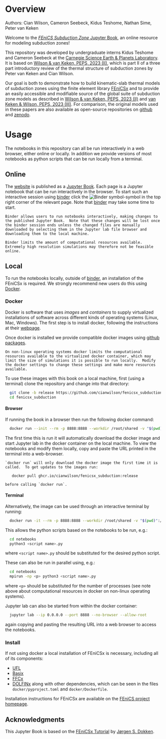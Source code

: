 # Overview

Authors: Cian Wilson, Cameron Seebeck, Kidus Teshome, Nathan Sime, Peter van Keken

Welcome to the [_FEniCS Subduction Zone_ Jupyter Book](https://cianwilson.github.io/fenicsx_subduction), an online resource for modeling subduction zones!

This repository was developed by undergraduate interns Kidus Teshome and Cameron Seebeck at the [Carnegie Science Earth & Planets Laboratory](https://epl.carnegiescience.edu).  It is based on [Wilson & van Keken, PEPS, 2023 (II)](http://dx.doi.org/10.1186/s40645-023-00588-6), which is part II of a three part introductory review of the thermal structure of subduction zones by Peter van Keken and Cian Wilson.

Our goal is both to demonstrate how to build kinematic-slab thermal models of subduction zones using the finite element library [FEniCSx](https://fenicsproject.org) and to provide an easily accessible and modifiable source of the global suite of subduction zone models as described in [Wilson & van Keken, PEPS, 2023 (II)](http://dx.doi.org/10.1186/s40645-023-00588-6) and [van Keken & Wilson, PEPS, 2023 (III)](https://doi.org/10.1186/s40645-023-00589-5).  For comparison, the original models used in these papers are also available as open-source repositories on [github](https://github.com/cianwilson/vankeken_wilson_peps_2023) and [zenodo](https://doi.org/10.5281/zenodo.7843967).

# Usage

The notebooks in this repository can all be run interactively in a web browser, either online or locally.  In addition we provide versions of most notebooks as python scripts that can be run locally from a terminal.

## Online

The [website](https://cianwilson.github.io/fenicsx_subduction) is published as a [Jupyter Book](https://jupyterbook.org/). Each page
is a Jupyter notebook that can be run interactively in the browser.  To start such an interactive session using
[binder](https://mybinder.org/) click the ![Binder symbol](notebooks/images/binder.png)-symbol in the top right corner of the relevant page.  Note that [binder](https://mybinder.org/) may take some time to start.

```{admonition} Interactive Changes
Binder allows users to run notebooks interactively, making changes to the published Jupyter Book.  Note that these changes will be lost once the binder session ends unless the changed files are manually downloaded by selecting them in the Jupyter lab file browser and downloading them to the local machine.
```

```{admonition} Computational Costs
Binder limits the amount of computational resources available.  Extremely high resolution simulations may therefore not be feasible online.
```

## Local

To run the notebooks locally, outside of [binder](https://mybinder.org/), an installation of the FEniCSx is required. We strongly recommend new users do this using [Docker](https://www.docker.com/).

### Docker

Docker is software that uses _images_ and _containers_ to supply virtualized installations of software across different kinds of operating systems (Linux, Mac, Windows).  The first step is to install docker, following the instructions at their [webpage](https://docs.docker.com/get-started/).

Once docker is installed we provide compatible docker images using [github packages](https://github.com/users/cianwilson/packages/container/package/fenicsx_subduction).

```{admonition} Computational Resources
On non-linux operating systems docker limits the computational resources available to the virtualized docker container, which may limit the size of simulations it is possible to run locally.  Modify the docker settings to change these settings and make more resources available.
```

To use these images with this book on a local machine, first (using a terminal) clone the repository and change into that directory:
```bash
  git clone -b release https://github.com/cianwilson/fenicsx_subduction.git
  cd fenicsx_subduction
```

#### Browser

If running the book in a browser then run the following docker command:

```bash
  docker run --init --rm -p 8888:8888 --workdir /root/shared -v "$(pwd)":/root/shared ghcr.io/cianwilson/fenicsx_subduction:release
```
The first time this is run it will automatically download the docker image and start Jupyter lab in the docker container on the local machine.  To view the notebooks and modify them locally, copy and paste the URL printed in the terminal into a web-browser.

```{admonition} Updates
`docker run` will only download the docker image the first time it is called.  To get updates to the images run:

   docker pull ghcr.io/cianwilson/fenicsx_subduction:release

before calling `docker run`.
```

#### Terminal

Alternatively, the image can be used through an interactive terminal by running:

```bash
  docker run -it --rm -p 8888:8888 --workdir /root/shared -v "$(pwd)":/root/shared  --entrypoint="/bin/bash" ghcr.io/cianwilson/fenicsx_subduction:release
```

This allows the python scripts based on the notebooks to be run, e.g.:
```bash
  cd notebooks
  python3 <script name>.py
```
where `<script name>.py` should be substituted for the desired python script.

These can also be run in parallel using, e.g.:
```bash
  cd notebooks
  mpirun -np <p> python3 <script name>.py
```
where `<p>` should be substituted for the number of processes (see note above about computational resources in docker on non-linux operating systems).

Jupyter lab can also be started from within the docker container:
```bash
  jupyter lab --ip 0.0.0.0 --port 8888 --no-browser --allow-root
```
again copying and pasting the resulting URL into a web browser to access the notebooks.

### Install

If not using docker a local installation of FEniCSx is necessary, including all of its components:
 * [UFL](https://github.com/FEniCS/ufl)
 * [Basix](https://github.com/FEniCS/basix)
 * [FFCx](https://github.com/FEniCS/ffcx)
 * [DOLFINx](https://github.com/FEniCS/dolfinx)
along with other dependencies, which can be seen in the files `docker/pyproject.toml` and `docker/Dockerfile`.

Installation instructions for FEniCSx are available on the [FEniCS project homepage](https://fenicsproject.org/download/).

## Acknowledgments

This Jupyter Book is based on the [FEniCSx Tutorial](https://jsdokken.com/dolfinx-tutorial/) by [Jørgen S. Dokken](https://jsdokken.com/).

